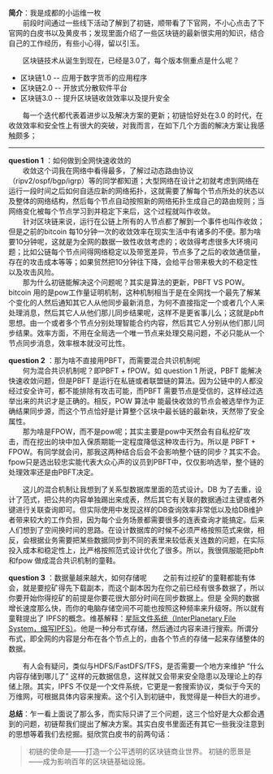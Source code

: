 
**简介**：我是成都的小运维一枚  
&#8195;&#8195;前段时间通过一些线下活动了解到了初链，顺带看了下官网，不小心点击了下官网的白皮书以及黄皮书；发现里面介绍了一些区块链的最新很实用的知识，结合自己的工作经历，有些小心得，留以引玉。

&#8195;&#8195;区块链技术从诞生到现在，已经是3.0了，每个版本侧重点是什么呢？
- 区块链1.0 -- 应用于数字货币的应用程序
- 区块链2.0 -- 开放式分散软件平台
- 区块链3.0 -- 提升区块链收敛效率以及提升安全  

&#8195;&#8195;每一个迭代都代表着进步以及解决方案的更新；初链恰好处在3.0 的时代，在 收敛效率和安全性上有很大的突破，对我而言，在如下几个方面的解决方案让我感触颇多；

---
**question 1** ：如何做到全网快速收敛的  
&#8195;&#8195;收敛这个词我在网络中看得最多，了解过动态路由协议（ripv2/ospf/bgp/igrp）等的同学都知道；大型网络在设计之初就考虑到网络在运行一段时间之后如何自适应新的网络拓扑，这就需要了解每个节点所处的状态以及整体的网络结构，然后每个节点自动按照新的网络拓扑生成自己的路由规则；当网络变化被每个节点学习到并稳定下来后，这个过程就叫作收敛。  
&#8195;&#8195;针对区块链来说，运行在公链上所有的人节点都了解到一个事件也叫作收敛；但是之前的bitcoin 每10分钟一次的收敛效率在现实生活中有诸多的不便。那为啥要10分钟呢，这就是为全网的数据一致性收敛考虑的；收敛得考虑很多大环境问题；比如公链每个节点间得网络稳定以及带宽差异，节点多了之后的收敛通信量，存在的攻击成本等等；如果贸然把10分钟往下降，会给平台带来极大的不稳定性以及攻击风险。  
&#8195;&#8195;那为什么初链能解决这个问题呢？其实是算法的更新，PBFT VS POW。bitcoin 用的是pow工作量证明机制，这种机制相当于是在全网找一个最先了解某个变化的人然后通知其它人从他同步最新消息，为何不直接指定一个或者几个人来处理消息，然后其它人从他们那儿同步结果呢，这样不是更省事儿么；这就是pbft思想。由一个或者多个节点分别处理智能合约内容，然后其它人分别从他们那儿同步结果。效率方面，不用在全局选一个唯一节点来处理交易问题，不必只能从一个节点同步消息，效率根本就没可比性。 

**question 2** ：那为啥不直接用PBFT，而需要混合共识机制呢  
&#8195;&#8195;何为混合共识机制呢？即PBFT + fPOW。如 question 1 所说，PBFT 能解决快速收敛问题，但是PBFT 是运行在私链或者联盟链的算法。因为公链中的人都没经过安全许可，都不能排除有攻击可能，而PBFT 需要节点是受信的，这样经过选举出来的共识才是正确的。相反，POW 算法中 能最快收敛的节点会被选举作为正确结果同步源，而这个节点恰好是计算整个区块中最长链的最新块，天然带了安全属性。  
&#8195;&#8195;那为啥是FPOW，而不是pow呢；其实主要是pow中天然会有自私挖矿攻击，而在挖出的块中加入保质期能一定程度降低这种攻击行为。所以是 PBFT + FPOW。有同学就会问，那我这两种结合后会不会影响整个链的同步？其实不会。fpow只是选出较忠实能代表大众心声的议员到PBFT中，仅仅影响选举，整个链的处理效率还是由PBFT决定。

&#8195;&#8195;这儿的混合机制让我想到了关系型数据库里面的范式设计。DB 为了去重，设计了范式，把公共的内容单独踢出来成表，然后其它有关联的数据通过主键或者外键进行关联查询即可。但实际使用中发现这样的DB查询效率非常低以及给DB维护者带来较大的工作负担，因为每个业务场景都需要很多的连表查询才能搞定。后来人们想到了空间换时间的思路。在设计数据库的时候不必须严格按照范式来做，相反，会根据业务需要把某些数据同步到不同的表里来较低表关连数的问题，在实际投入成本和稳定性上，比严格按照范式设计优化了很多。所以，我很佩服能把pbft 和fpow 做成混合共识机制的童鞋。

**question 3** ：数据量越来越大，如何存储呢
&#8195;&#8195;之前有过挖矿的童鞋都能有体会，就是要挖矿得先下载副本，而这个副本因为在你之前已经有很多数据了，所以你要开始你得挖矿的前提是你要花很大部分时间在同步数据上。但是 全网的数据增长速度那么快，而你的电脑存储空间不可能也按照这种频率来升级呀。所以就有童鞋提出了 IPFS的概念。维基解释：[星际文件系统（InterPlanetary File System，缩写IPFS）](https://zh.wikipedia.org/wiki/%E6%98%9F%E9%99%85%E6%96%87%E4%BB%B6%E7%B3%BB%E7%BB%9F)。他是一种分布式存储，然后通过内容来进行搜索。所谓分布式，即全网的内容是分布在各个节点上的，由各个节点的存储一起来存储整体的数据。

&#8195;&#8195;有人会有疑问，类似与HDFS/FastDFS/TFS，是否需要一个地方来维护 “什么内容存储到哪儿了” 这样的元数据信息，这样就又会带来安全隐患以及理论上的存储上限。其实，IPFS 不仅是一个文件系统，它更是一套搜索协议，类似于今天的万维网，可根据具体内容来搜索。这个引入到初链中，我觉得是一种巨大的进步。

**总结**：乍一看上面说了那么多，而实际只讲了三个问题，这三个恰好是大众都会遇到的问题，初链帮我们提出了解决方案。其实白皮书里面还有其它一些我没注意到的思想等着我们去挖掘。挺欣赏白皮书的前两句话：
> 初链的使命是——打造一个公平透明的区块链商业世界。
> 初链的愿景是——成为影响百年的区块链基础设施。